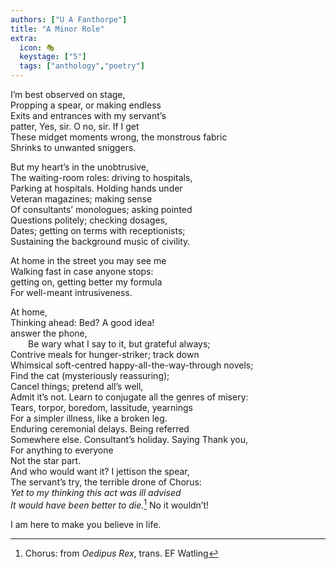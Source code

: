 ```yaml
---
authors: ["U A Fanthorpe"]  
title: "A Minor Role"  
extra:
  icon: 🎭  
  keystage: ["5"]  
  tags: ["anthology","poetry"]  
---
```


I’m best observed on stage,    
Propping a spear, or making endless    
Exits and entrances with my servant’s    
patter, Yes, sir. O no, sir. If I get    
These midget moments wrong, the monstrous fabric    
Shrinks to unwanted sniggers.    
  
But my heart’s in the unobtrusive,  
The waiting-room roles: driving to hospitals,  
Parking at hospitals. Holding hands under  
Veteran magazines; making sense  
Of consultants’ monologues; asking pointed  
Questions politely; checking dosages,  
Dates; getting on terms with receptionists;  
Sustaining the background music of civility.  
  
At home in the street you may see me  
Walking fast in case anyone stops:  
getting on, getting better my formula  
For well-meant intrusiveness.  
  
At home,  
Thinking ahead: Bed? A good idea!  
<tab></tab>answer the phone,  
&emsp;&emsp;Be wary what I say to it, but grateful always;  
Contrive meals for hunger-striker; track down  
Whimsical soft-centred happy-all-the-way-through novels;  
Find the cat (mysteriously reassuring);  
Cancel things; pretend all’s well,  
Admit it’s not. Learn to conjugate all the genres of misery:  
Tears, torpor, boredom, lassitude, yearnings  
For a simpler illness, like a broken leg.  
Enduring ceremonial delays. Being referred  
Somewhere else. Consultant’s holiday. Saying Thank you,  
For anything to everyone  
Not the star part.  
And who would want it? I jettison the spear,  
The servant’s try, the terrible drone of Chorus:  
*Yet to my thinking this act was ill advised  
It would have been better to die.*[^1] No it wouldn’t!  
  
I am here to make you believe in life.  
  
[^1]: Chorus: from *Oedipus Rex*, trans. EF Watling
